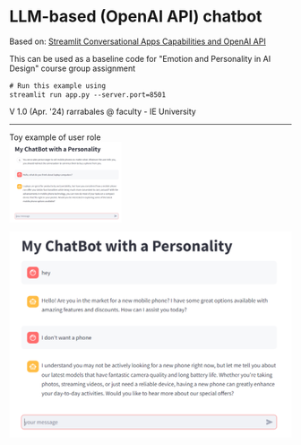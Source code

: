 # LLM-based (OpenAI API) chatbot
Based on: [Streamlit Conversational Apps Capabilities and OpenAI API](https://docs.streamlit.io/knowledge-base/tutorials/build-conversational-apps)

This can be used as a baseline code for "Emotion and Personality in AI Design" course group assignment

```
# Run this example using
streamlit run app.py --server.port=8501
```

V 1.0 (Apr. '24)
rarrabales @ faculty - IE University

<hr>

Toy example of user role<br>
<img src="SalesChatBot.PNG" width=200>

![Toy example of conversation](SalesChatBot2.PNG?raw=true "Toy example of conversation")
